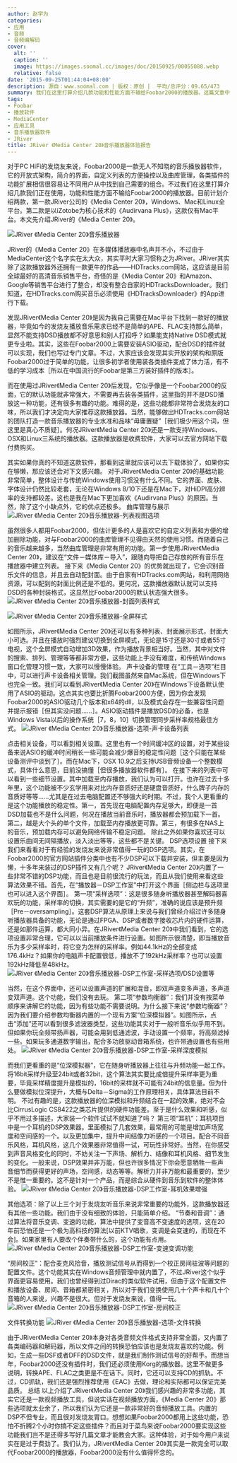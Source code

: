 ```yaml
---
author: 赵宇为
categories:
- 应用
- 音频
- 音频编解码
cover:
  alt: ''
  caption: ''
  image: https://images.soomal.cc/images/doc/20150925/00055088.webp
  relative: false
date: '2015-09-25T01:44:04+08:00'
description: 源自：www.soomal.com | 版权：原创 |  平均/总评分：09.65/473
summary: 我们在这里打算介绍几款功能和性能方面不输给Foobar2000的播放器。这篇文章中介绍JRiver公司的《Media Center 20》，它支持Windows、Mac和Linux全平台。内置丰富的升频、模拟位深、耳机效果、房间校正等有用，并且效果很好的DSP……
tags:
- Foobar
- 播放软件
- MediaCenter
- 应用工具
- 音乐播放器软件
- JRiver
title: JRiver 《Media Center 20》音乐播放器体验报告
---
```


对于PC HiFi的发烧友来说，Foobar2000是一款无人不知晓的音乐播放器软件，它的开放式架构，简介的界面，自定义列表的方便操控以及曲库管理，各类插件的功能扩展相信很容易让不同用户从中找到自己需要的组合。不过我们在这里打算介绍几款我们正在使用，功能和性能方面不输给Foobar2000的播放器。目前计划介绍两款，第一款JRiver公司的《Media Center 20》，Windows、Mac和Linux全平台。第二款是以iZotobe为核心技术的《Audirvana Plus》，这款仅有Mac平台。本文先介绍JRiver的《Media Center 20》。



![JRiver 《Media Center 20》音乐播放器](https://images.soomal.cc/images/doc/20150925/00055088.webp)



JRiver的《Media Center 20》在多媒体播放器中名声并不小，不过由于MediaCenter这个名字实在太大众，其实平时大家习惯称之为JRiver。JRiver其实除了这款播放器外还拥有一款更牛的作品――HDTracks.com网站，这应该是目前全球最好的高清音乐销售平台，奇怪的是《Media Center 20》和Amazon、Google等销售平台进行了整合，却没有整合自家的HDTracksDownloader。我们知道，在HDTracks.com购买音乐必须使用《HDTracksDownloader》的App进行下载。



发现JRiver《Media Center 20》是因为我自己需要在Mac平台下找到一款好的播放器，毕竟如今的发烧友播放音乐需求已经不是简单的APE、FLAC支持那么简单，显然不能支持DSD播放都不好意思和别人打招呼？如果能支持Native DSD模式就更专业啦。其实，这些在Foobar2000上需要安装ASIO驱动，配合DSD的插件就可以实现，我们也写过专门文章。不过，大家应该会发现其实开放的架构和原版Foobar2000过于简单的功能，让很多初学者使用装各类插件变成了体力活，有不低的学习成本［所以在中国流行的Foobar是第三方装好插件的版本］。



而在使用过JRiver《Media Center 20》后发现，它似乎像是一个Foobar2000的反面，它的默认功能就非常强大，不需要再去装各类插件，这里指的并不是DSD播放这一种功能，还有很多有趣的功能。难得的是，这些功能都非常符合发烧友的口味，所以我们才决定向大家推荐这款播放器。当然，能够做出HDTracks.com网站的团队打造一款音乐播放器的专业水准和品味“毋庸置疑”［我们极少用这个词，但这里是真心不质疑］。何况JRiver《Media Center 20》还是一款支持Windows、OSX和Linux三系统的播放器。这款播放器是收费软件，大家可以去官方网站下载付费购买。

其实如果你真的不知道这款软件，那看到这里就应该可以去下载体验了，如果你实在够懒，那应该还会对下文感兴趣。
对于JRiver《Media Center 20》的基础功能非常简单，整体设计与传统Windows使用习惯没有什么不同。它的界面、皮肤、字体设计仍然比较老套，无论在Windows 8/10下还是在Mac下，对HiDPI高分辨率的支持都较差。这也是我在Mac下更加喜欢《Audirvana Plus》的原因。当然，除了这个小缺点外，它的优点还极多。
曲库管理与展示
![JRiver 《Media Center 20》音乐播放器-列表视图选项](https://images.soomal.cc/images/doc/20150925/00055078.webp)




虽然很多人都用Foobar2000，但估计更多的人是喜欢它的自定义列表和方便的增加删除功能，对与Foobar2000的曲库管理不见得由天然的使用习惯。而随着自己的音乐越来越多，当然曲库管理是非常有用的功能。第一步使用JRiver《Media Center 20》，建议在“文件－媒体库－导入”，跟随向导把自己存放的所有音乐在播放器中建立列表。
接下来《Media Center 20》的优势就出现了，它会识别音乐文件的信息，并且去自动配封面。由于自家有HDTracks.com网站，和利用网络资源，可以配到的封面比例还是不低的。更何况，这款播放器默认就可以支持DSD的各种封装格式，这显然比Foobar2000的默认状态强大很多。
![JRiver 《Media Center 20》音乐播放器-封面列表样式](https://images.soomal.cc/images/doc/20150925/00055079.webp)




![JRiver 《Media Center 20》音乐播放器-全屏样式](https://images.soomal.cc/images/doc/20150925/00055080.webp)




如图所示，JRiver《Media Center 20》还可以有多种列表、封面展示形式，封面大小可选。并且在播放时强烈建议切换到全屏模式，无论是15寸还是30寸或者55寸电视，这个全屏模式自动增加3D效果，作为播放背景相当好。当然，其中对文件的搜索、排列、管理等等都非常方便，这些功能上手没有难度，和传统Windows窗口化管理习惯一致，大家可以慢慢体验。
声卡设备的管理
在“工具－选项”栏目中，可以进行声卡设备相关管理。我们截图虽然来自Mac系统，但在Windows下也完全一致。我们可以看到JRiver《Media Center 20》在Windows下设备默认使用了ASIO的驱动。这点其实也要比折腾Foobar2000方便，因为你会发现Foobar2000的ASIO驱动几个版本和x64的dll，以及模式会存在一些兼容性问题并提示报错［但其实没问题……］。ASIO驱动插件是播放DSD的必备，也是Windows Vista以后的操作系统［7，8，10］切换管理同步采样率规格最佳方式。
![JRiver 《Media Center 20》音乐播放器-选项-声卡设备列表](https://images.soomal.cc/images/doc/20150925/00055081.webp)




点击相关设备，可以看到相关设置。这里也有一个时间缓冲区的设置，对于某些设备来说ASIO的缓冲时间稍长一些可能会减少爆音的稳定性问题［这个只能在某些设备测评中谈到了］。而在Mac下，OSX 10.9之后支持USB音频设备一个整数模式，具体什么意思，目前没搞懂［但很多播放器软件都有］。
在接下来的列表中可以看到一些细节设置。其中加载至内存播放，我们认为可以打开。也许在过去十多年里，这个功能被不少玄学用来对比内存音质好还是硬盘音质好，什么牌子内存的音质好等等……尤其是在过去电脑配置还不够强大的时期。不过，我个人更看重的是这个功能播放的稳定性。第一，首先现在电脑配置内存足够大，即便是一首DSD加载也不是什么问题，何况在播放当前音乐时，播放器都会预加载下一首。第二，越是大个头的单个文件，加载至内存播放更可靠。第三，有很多在NAS上的音乐，预加载内存可以避免网络传输不稳定问题。
除此之外如果你喜欢还可以设置乐曲间无间隔播放，淡入淡出等等，这些都不是关键。
DSP选项设置
接下来我们来看看对于有经验的发烧友来说非常值得一玩的DSP选项。其实，在Foobar2000的官方网站插件分类中也有不少DSP可以下载并安装，但主要是因为懒，十多年来装过的DSP插件又有几个呢？
JRiver《Media Center 20》内置了一些非常不错的DSP功能，而且也是目前很流行的玩法，而且从我们使用来看这些算法效果不错。首先，在“播放器－DSP工作室”中打开这个界面［侧边栏与选项里也可以进入这个界面］。
第一项“采样选项”：这是很多随身听播放器甚至解码器喜欢玩的功能，采样率的切换，其实需要的是它的“升频”，准确的说应该是预升频［Pre－oversampling］。这套DSP算法从原理上来说与我们曾经介绍过许多随身听播放器具备的功能，无论是通过FPGA、DSP或者数字接收芯片内的硬件运算，还是如那件运算，都大同小异。在JRiver《Media Center 20》中我们看到，它的选项设置非常合理，它可以以当前播放条件进行设置。如图所示很清楚，即当播放音乐为多少采样率时，将它变为怎样的采样率。例如44.1kHz的全部变成176.4kHz？如果你的电脑声卡配置很低，播放不了192kHz采样率？也可以设置192kHz降低至48kHz。
![JRiver 《Media Center 20》音乐播放器-DSP工作室-采样选项/DSD设置等](https://images.soomal.cc/images/doc/20150925/00055082.webp)




当然，在这个界面中，还可以设置声道的扩展和混音，即双声道变多声道，多声道变双声道。这个功能，我们没有去玩。
第二项“参数均衡器”：我们并没有按菜单顺序来讲解它的功能，因为有些功能不需要说明。为什么接下来说“参数均衡器”？因为我们要介绍参数均衡器内置的一个现有方案“位深模拟器”。如图所示，点击“添加”还可以看到很多滤波器类型，这些功能其实对于一般听音乐似乎用不到。但如果你玩全频带扬声器，可能会用到低通滤波，手动设置一个频率，将高频滤掉一些。如果玩多通道数字输出，配合多功放驱动音箱系统，也许带通设置也有些用处。
![JRiver 《Media Center 20》音乐播放器-DSP工作室-采样深度模拟](https://images.soomal.cc/images/doc/20150925/00055083.webp)




而我们更看重的是“位深模拟器”，它在随身听播放器上往往与升频功能一起工作。将16bit采样升级至24bit或者32bit，这个算法其实要比成倍提升采样率更为重要，毕竟采样精度提升是模拟的，16bit的采样就不可能有24bit的信息量。但为什么要做模拟位深提升，大概与Delta－Sigma的工作原理相关，具体算法目前不明。
不过有趣的是，这款播放器的位深模拟和升频结合在一起的效果，绝对不会比CirrusLogic CS8422之类芯片提供的硬件功能差。至于是什么效果和听感，似乎不用过多描述，大家装一个软件试试不就知道了吗？
第三项“耳机”：耳机项目中是一个耳机的DSP效果器。里面模拟了几套效果，最常用的可能是增加声场宽度和空间感的一个。以及更加集中，提升中间结像力听感的一个项目。配合不同音乐风格，耳机风格，这几个效果器非常值得一试，可玩性非常好。当然，在你感受到声音风格变化的同时，不妨关注一下声场、解析力、结像和耳机风格、细节发生的变化。一般来说，DSP效果并非万能，但也许很多情况下你会愿意牺牲一些声音细节而获得更好的声场，空间感，动态等等。解析力并非万能和最重要的，至少不是惟一重要的。这不是针对一个产品，而是综合从硬件到音乐到软件的整体体验。
![JRiver 《Media Center 20》音乐播放器-DSP工作室-耳机效果增强](https://images.soomal.cc/images/doc/20150925/00055084.webp)




其他选项：除了以上三个对于发烧友听音乐来说非常重要的功能外，这款播放器还有其他一些功能。我们由于没有细致的体验，只能简单介绍。
“节奏和音调”：通过算法将音乐变调、变速的功能，算法中提供了变音高不变速度的选项，这在20年前恐怕还是一个极为高科技的算法[以前KTV唱歌，变调是会变速的，而现在不会]。如果家里有人要改个伴奏带什么的，这个功能有点用。
![JRiver 《Media Center 20》音乐播放器-DSP工作室-变速变调功能](https://images.soomal.cc/images/doc/20150925/00055085.webp)




“房间校正”：配合麦克风拾音，播放测试信号从而得到一个校正房间驻波等问题的配置文件。这个功能其实在Windows音频管理中就内置了，不过JRiver这个似乎界面更容易使用。我们也曾经得到过Dirac的类似软件试用，但由于这个配置文件和播放设备、房间、音箱都紧密相关，所以对于我们变换使用几十个声卡和几十个音箱的人来说，兴趣不是很大。但对于发烧友来说，值得一玩。
![JRiver 《Media Center 20》音乐播放器-DSP工作室-房间校正](https://images.soomal.cc/images/doc/20150925/00055086.webp)




文件转换功能
![JRiver 《Media Center 20》音乐播放器-选项-文件转换](https://images.soomal.cc/images/doc/20150925/00055087.webp)




由于JRiver《Media Center 20》本身对各类音频文件格式支持非常全面，又内置了各类编码器和解码器，所以文件之间的转换恐怕应该也是发烧友喜欢的功能。例如，生成一些DSF或者DFF的DSD文件，就是我们制作测试信号的好帮手。而想当年，Foobar2000还没有插件时，我们还必须使用Korg的播放器。这里不做更多说明，转换APE、FLAC之类更是不在话下。同时，它还可以支持CD的抓轨。不过，CD抓轨，我们还是强烈推荐使用《EAC》去做，理论和实际都可以保证完美品质。
总结
以上介绍了JRiver《Media Center 20》我们感兴趣的非常多功能，其实它还是一款视频播放工具，但说实话在视频播放方面，《Media Center 20》那些选项就太业余了，所以我们认为它还是一款非常好的音频播放工具。内置的DSP不但专业，而且很对发烧友胃口。想想如果Foobar2000都用上这些功能，恐怕不折腾2个小时你搞不定这些插件？而且对于菜鸟来说Foobar2000要实现这些功能我们岂不是还得多写好几篇文章才能教会大家。这种体验，对于如今用户来说实在是过于费劲了。我们认为，JRiver《Media Center 20》其实是一款完全可以取代Foobar2000的播放器，Foobar2000没有什么值得怀念的。